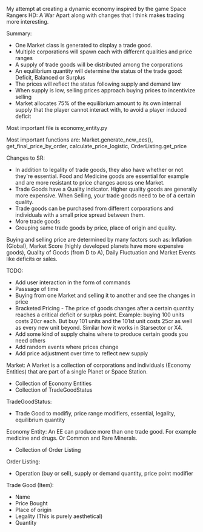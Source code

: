 My attempt at creating a dynamic economy inspired by the game Space Rangers HD: A War Apart along with changes that I think makes trading more interesting.

Summary:
- One Market class is generated to display a trade good.
- Multiple corporations will spawn each with different qualities and price ranges
- A supply of trade goods will be distributed among the corporations
- An equilibrium quantity will determine the status of the trade good: Deficit, Balanced or Surplus
- The prices will reflect the status following supply and demand law
- When supply is low, selling prices approach buying prices to incentivize selling
- Market allocates 75% of the equilibrium amount to its own internal supply that the player cannot interact with, to avoid a player induced deficit

Most important file is economy_entity.py

Most important functions are: Market.generate_new_ees(), get_final_price_by_order, calculate_price_logistic, OrderListing.get_price

Changes to SR:
* In addition to legality of trade goods, they also have whether or not they're essential. Food and Medicine goods are essential for example and are more resistant to price changes across one Market.
* Trade Goods have a Quality indicator. Higher quality goods are generally more expensive. When Selling, your trade goods need to be of a certain quality.
* Trade goods can be purchased from different corporations and individuals with a small price spread between them.
* More trade goods
* Grouping same trade goods by price, place of origin and quality.

Buying and selling price are determined by many factors such as: Inflation (Global), Market Score (highly developed planets have more expensive goods), Quality of Goods (from D to A), Daily Fluctuation and Market Events like deficits or sales.

TODO:
- Add user interaction in the form of commands
- Passsage of time
- Buying from one Market and selling it to another and see the changes in price
- Bracketed Pricing - The price of goods changes after a certain quantity reaches a critical deficit or surplus point. Example: buying 100 units costs 20cr each. But buy 101 units and the 101st unit costs 25cr as well as every new unit beyond. Similar how it works in Starsector or X4.
- Add some kind of supply chains where to produce certain goods you need others
- Add random events where prices change
- Add price adjustment over time to reflect new supply

Market:
  A Market is a collection of corporations and individuals (Economy Entities) that are part of a single Planet or Space Station.
  - Collection of Economy Entities
  - Collection of TradeGoodStatus

TradeGoodStatus:
  - Trade Good to modifiy, price range modifiers, essential, legality, equilibrium quantity

Economy Entity:
An EE can produce more than one trade good. For example medicine and drugs. Or Common and Rare Minerals.
  - Collection of Order Listing

Order Listing:
  - Operation (buy or sell), supply or demand quantity, price point modifier

Trade Good (Item):
  - Name
  - Price Bought
  - Place of origin
  - Legality (This is purely aesthetical)
  - Quantity
